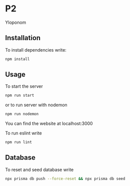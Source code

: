 # P2
Yloponom

## Installation

To install dependencies write:

```bash
npm install
```

## Usage

To start the server

```bash
npm run start
```
or to run server with nodemon
```bash
npm run nodemon
```

You can find the website at localhost:3000

To run eslint write

```bash
npm run lint
```

## Database

To reset and seed database write

```bash
npx prisma db push --force-reset && npx prisma db seed
```
